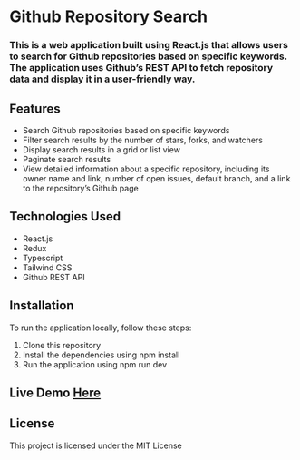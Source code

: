 <h1 class="code-line" data-line-start=0 data-line-end=1 ><a id="Github_Repository_Search_0"></a>Github Repository Search</h1>
<h3 class="code-line" data-line-start=1 data-line-end=2 ><a id="This_is_a_web_application_built_using_Reactjs_that_allows_users_to_search_for_Github_repositories_based_on_specific_keywords_The_application_uses_Githubs_REST_API_to_fetch_repository_data_and_display_it_in_a_userfriendly_way_1"></a>This is a web application built using React.js that allows users to search for Github repositories based on specific keywords. The application uses Github’s REST API to fetch repository data and display it in a user-friendly way.</h3>
<h2 class="code-line" data-line-start=3 data-line-end=4 ><a id="Features_3"></a>Features</h2>
<ul>
<li class="has-line-data" data-line-start="5" data-line-end="6">Search Github repositories based on specific keywords</li>
<li class="has-line-data" data-line-start="6" data-line-end="7">Filter search results by the number of stars, forks, and watchers</li>
<li class="has-line-data" data-line-start="7" data-line-end="8">Display search results in a grid or list view</li>
<li class="has-line-data" data-line-start="8" data-line-end="9">Paginate search results</li>
<li class="has-line-data" data-line-start="9" data-line-end="11">View detailed information about a specific repository, including its owner name and link, number of open issues, default branch, and a link to the repository’s Github page</li>
</ul>
<h2 class="code-line" data-line-start=11 data-line-end=12 ><a id="Technologies_Used_11"></a>Technologies Used</h2>
<ul>
<li class="has-line-data" data-line-start="12" data-line-end="13">React.js</li>
<li class="has-line-data" data-line-start="13" data-line-end="14">Redux</li>
<li class="has-line-data" data-line-start="14" data-line-end="15">Typescript</li>
<li class="has-line-data" data-line-start="15" data-line-end="16">Tailwind CSS</li>
<li class="has-line-data" data-line-start="16" data-line-end="18">Github REST API</li>
</ul>
<h2 class="code-line" data-line-start=18 data-line-end=19 ><a id="Installation_18"></a>Installation</h2>
<p class="has-line-data" data-line-start="19" data-line-end="20">To run the application locally, follow these steps:</p>
<ol>
<li class="has-line-data" data-line-start="21" data-line-end="22">Clone this repository</li>
<li class="has-line-data" data-line-start="22" data-line-end="23">Install the dependencies using npm install</li>
<li class="has-line-data" data-line-start="23" data-line-end="25">Run the application using npm run dev</li>
</ol>

<h2 class="code-line" data-line-start=25 data-line-end=26 ><a id="License_25"></a>Live Demo 
<a href="https://gitrepofinder.vercel.app/">Here</a>
</h2>
<h2 class="code-line" data-line-start=25 data-line-end=26 ><a id="License_25"></a>License</h2>
<p class="has-line-data" data-line-start="26" data-line-end="27">This project is licensed under the MIT License</p>
